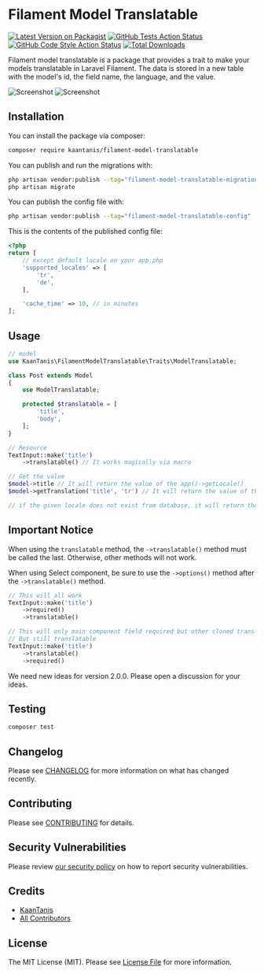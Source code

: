 # Filament Model Translatable

[![Latest Version on Packagist](https://img.shields.io/packagist/v/kaantanis/filament-model-translatable.svg?style=flat-square)](https://packagist.org/packages/kaantanis/filament-model-translatable)
[![GitHub Tests Action Status](https://img.shields.io/github/actions/workflow/status/kaantanis/filament-model-translatable/run-tests.yml?branch=main&label=tests&style=flat-square)](https://github.com/kaantanis/filament-model-translatable/actions?query=workflow%3Arun-tests+branch%3Amain)
[![GitHub Code Style Action Status](https://img.shields.io/github/actions/workflow/status/kaantanis/filament-model-translatable/fix-php-code-style-issues.yml?branch=main&label=code%20style&style=flat-square)](https://github.com/kaantanis/filament-model-translatable/actions?query=workflow%3A"Fix+PHP+code+style+issues"+branch%3Amain)
[![Total Downloads](https://img.shields.io/packagist/dt/kaantanis/filament-model-translatable.svg?style=flat-square)](https://packagist.org/packages/kaantanis/filament-model-translatable)

Filament model translatable is a package that provides a trait to make your models translatable in Laravel Filament. The data is stored in a new table with the model's id, the field name, the language, and the value.

![Screenshot](https://raw.githubusercontent.com/KaanTanis/filament-tab-translatable/main/art/resource.png)
![Screenshot](https://raw.githubusercontent.com/KaanTanis/filament-tab-translatable/main/art/migration.png)

## Installation

You can install the package via composer:

```bash
composer require kaantanis/filament-model-translatable
```

You can publish and run the migrations with:

```bash
php artisan vendor:publish --tag="filament-model-translatable-migrations"
php artisan migrate
```

You can publish the config file with:

```bash
php artisan vendor:publish --tag="filament-model-translatable-config"
```

This is the contents of the published config file:

```php
<?php
return [
    // except default locale on your app.php
    'supported_locales' => [
        'tr',
        'de',
    ],

    'cache_time' => 10, // in minutes
];
```

## Usage

```php
// model
use KaanTanis\FilamentModelTranslatable\Traits\ModelTranslatable;

class Post extends Model
{
    use ModelTranslatable;

    protected $translatable = [
        'title',
        'body',
    ];
}
```
```php
// Resource
TextInput::make('title')
    ->translatable() // It works magically via macro
```
```php
// Get the value
$model->title // It will return the value of the app()->getLocale()
$model->getTranslation('title', 'tr') // It will return the value of the target locale

// if the given locale does not exist from database, it will return the title of the model itself
```

## Important Notice
When using the `translatable` method, the `->translatable()` method must be called the last. Otherwise, other methods will not work.

When using Select component, be sure to use the `->options()` method after the `->translatable()` method.

```php
// This will all work
TextInput::make('title')
    ->required()
    ->translatable()

// This will only main component field required but other cloned translatable components will not be require
// But still translatable
TextInput::make('title')
    ->translatable()
    ->required()
```
We need new ideas for version 2.0.0. Please open a discussion for your ideas.

## Testing

```bash
composer test
```

## Changelog

Please see [CHANGELOG](CHANGELOG.md) for more information on what has changed recently.

## Contributing

Please see [CONTRIBUTING](CONTRIBUTING.md) for details.

## Security Vulnerabilities

Please review [our security policy](../../security/policy) on how to report security vulnerabilities.

## Credits

- [KaanTanis](https://github.com/KaanTanis)
- [All Contributors](../../contributors)

## License

The MIT License (MIT). Please see [License File](LICENSE.md) for more information.
